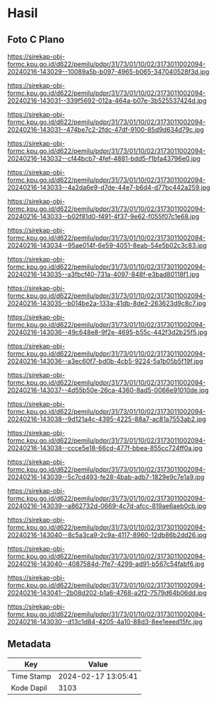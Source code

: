 # Hasil

## Foto C Plano

https://sirekap-obj-formc.kpu.go.id/d622/pemilu/pdpr/31/73/01/10/02/3173011002094-20240216-143029--10089a5b-b097-4965-b065-347040528f3d.jpg

https://sirekap-obj-formc.kpu.go.id/d622/pemilu/pdpr/31/73/01/10/02/3173011002094-20240216-143031--339f5692-012a-464a-b07e-3b525537424d.jpg

https://sirekap-obj-formc.kpu.go.id/d622/pemilu/pdpr/31/73/01/10/02/3173011002094-20240216-143031--474be7c2-2fdc-47df-9100-85d9d634d79c.jpg

https://sirekap-obj-formc.kpu.go.id/d622/pemilu/pdpr/31/73/01/10/02/3173011002094-20240216-143032--cf44bcb7-4fef-4881-bdd5-f1bfa43796e0.jpg

https://sirekap-obj-formc.kpu.go.id/d622/pemilu/pdpr/31/73/01/10/02/3173011002094-20240216-143033--4a2da6e9-d7de-44e7-b6d4-d77bc442a259.jpg

https://sirekap-obj-formc.kpu.go.id/d622/pemilu/pdpr/31/73/01/10/02/3173011002094-20240216-143033--b02f81d0-f491-4f37-9e62-f055f07c1e68.jpg

https://sirekap-obj-formc.kpu.go.id/d622/pemilu/pdpr/31/73/01/10/02/3173011002094-20240216-143034--95ae014f-6e59-4051-8eab-54e5b02c3c83.jpg

https://sirekap-obj-formc.kpu.go.id/d622/pemilu/pdpr/31/73/01/10/02/3173011002094-20240216-143035--a3fbcf40-731a-4097-848f-e3bad80118f1.jpg

https://sirekap-obj-formc.kpu.go.id/d622/pemilu/pdpr/31/73/01/10/02/3173011002094-20240216-143035--b014be2a-133a-41db-8de2-263623d9c8c7.jpg

https://sirekap-obj-formc.kpu.go.id/d622/pemilu/pdpr/31/73/01/10/02/3173011002094-20240216-143036--49c648e8-9f2e-4695-b55c-442f3d2b25f5.jpg

https://sirekap-obj-formc.kpu.go.id/d622/pemilu/pdpr/31/73/01/10/02/3173011002094-20240216-143036--a3ec60f7-bd0b-4cb5-9224-5a1b05b5f19f.jpg

https://sirekap-obj-formc.kpu.go.id/d622/pemilu/pdpr/31/73/01/10/02/3173011002094-20240216-143037--4d55b50e-26ca-4360-8ad5-0066e91010de.jpg

https://sirekap-obj-formc.kpu.go.id/d622/pemilu/pdpr/31/73/01/10/02/3173011002094-20240216-143038--9d121a4c-4395-4225-88a7-ac81a7553ab2.jpg

https://sirekap-obj-formc.kpu.go.id/d622/pemilu/pdpr/31/73/01/10/02/3173011002094-20240216-143038--ccce5e18-66cd-477f-bbea-855cc724ff0a.jpg

https://sirekap-obj-formc.kpu.go.id/d622/pemilu/pdpr/31/73/01/10/02/3173011002094-20240216-143039--5c7cd493-fe28-4bab-adb7-1829e9c7e1a9.jpg

https://sirekap-obj-formc.kpu.go.id/d622/pemilu/pdpr/31/73/01/10/02/3173011002094-20240216-143039--a862732d-0669-4c7d-afcc-819ae6aeb0cb.jpg

https://sirekap-obj-formc.kpu.go.id/d622/pemilu/pdpr/31/73/01/10/02/3173011002094-20240216-143040--8c5a3ca9-2c9a-4117-8960-12db86b2dd26.jpg

https://sirekap-obj-formc.kpu.go.id/d622/pemilu/pdpr/31/73/01/10/02/3173011002094-20240216-143040--4087584d-7fe7-4299-ad91-b567c54fabf6.jpg

https://sirekap-obj-formc.kpu.go.id/d622/pemilu/pdpr/31/73/01/10/02/3173011002094-20240216-143041--2b08d202-b1a6-4768-a2f2-7579d64b06dd.jpg

https://sirekap-obj-formc.kpu.go.id/d622/pemilu/pdpr/31/73/01/10/02/3173011002094-20240216-143030--d13c1d84-4205-4a10-88d3-8ee1eeed15fc.jpg


## Metadata

| Key        | Value               |
| ---------- | ------------------- |
| Time Stamp | 2024-02-17 13:05:41 |
| Kode Dapil | 3103                |



